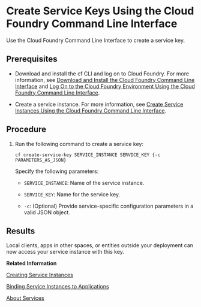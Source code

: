 <!-- loio7de6b314b62748b9b59df5fc09dbe8fb -->

# Create Service Keys Using the Cloud Foundry Command Line Interface

Use the Cloud Foundry Command Line Interface to create a service key.



<a name="loio7de6b314b62748b9b59df5fc09dbe8fb__prereq_e2l_pld_wbb"/>

## Prerequisites

-   Download and install the cf CLI and log on to Cloud Foundry. For more information, see [Download and Install the Cloud Foundry Command Line Interface](../50-administration-and-ops/Download_and_Install_the_Cloud_Foundry_Command_Line_Interface_4ef907a.md) and [Log On to the Cloud Foundry Environment Using the Cloud Foundry Command Line Interface](../50-administration-and-ops/Log_On_to_the_Cloud_Foundry_Environment_Using_the_Cloud_Foundry_Command_Line_Interface_7a37d66.md).

-   Create a service instance. For more information, see [Create Service Instances Using the Cloud Foundry Command Line Interface](Create_Service_Instances_Using_the_Cloud_Foundry_Command_Line_Interface_a872531.md).




## Procedure

1.  Run the following command to create a service key:

    ```
    cf create-service-key SERVICE_INSTANCE SERVICE_KEY {-c PARAMETERS_AS_JSON}
    ```

    Specify the following parameters:

    -   `SERVICE_INSTANCE`: Name of the service instance.

    -   `SERVICE_KEY`: Name for the service key.

    -   `-c`: \(Optional\) Provide service-specific configuration parameters in a valid JSON object.




<a name="loio7de6b314b62748b9b59df5fc09dbe8fb__result_alz_3md_wbb"/>

## Results

Local clients, apps in other spaces, or entities outside your deployment can now access your service instance with this key.

**Related Information**  


[Creating Service Instances](Creating_Service_Instances_8221b74.md "Use the SAP BTP cockpit or the Cloud Foundry Command Line Interface to create service instances:")

[Binding Service Instances to Applications](Binding_Service_Instances_to_Applications_e98280a.md "Use the SAP BTP cockpit or the Cloud Foundry Command Line Interface to bind service instances to applications:")

[About Services](About_Services_d1d0fc8.md "In the Cloud Foundry environment, you usually enable services by creating a service instance using either the SAP BTP cockpit or the Cloud Foundry command line interface (cf CLI), and binding that instance to your application.")

